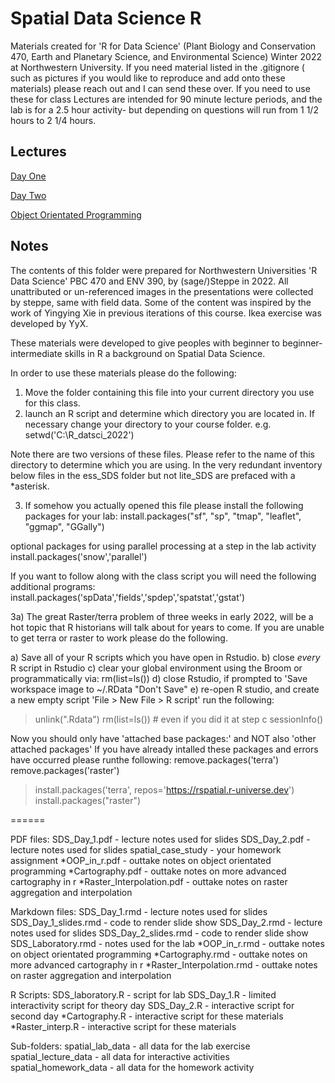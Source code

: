 # Spatial Data Science R
Materials created for 'R for Data Science' (Plant Biology and Conservation 470, Earth and Planetary Science, and Environmental Science) Winter 2022 at Northwestern University. If you need material listed in the .gitignore ( such as pictures if you would like to reproduce and add onto these materials) please reach out and I can send these over. If you need to use these for class Lectures are intended for 90 minute lecture periods, and the lab is for a 2.5 hour activity- but depending on questions will run from 1 1/2 hours to 2 1/4 hours.

## Lectures

[Day One](https://sagesteppe.github.io/Spatial_Data_Science_R/Day1)  

[Day Two](https://sagesteppe.github.io/Spatial_Data_Science_R/Day2)  

[Object Orientated Programming]()  

## Notes 

The contents of this folder were prepared for Northwestern Universities 'R Data Science' PBC 470 and ENV 390, by (sage/)Steppe in 2022. 
All unattributed or un-referenced images in the presentations were collected by steppe, same with field data. 
Some of the content was inspired by the work of Yingying Xie in previous iterations of this course. Ikea exercise was developed by YyX.

These materials were developed to give peoples with beginner to beginner-intermediate skills in R a background on Spatial Data Science.

In order to use these materials please do the following:

1) Move the folder containing this file into your current directory you use for this class. 
2) launch an R script and determine which directory you are located in. If necessary change your directory to your course folder.
e.g. setwd('C:\R_datsci_2022')

Note there are two versions of these files. Please refer to the name of this directory to determine which you are using. 
In the very redundant inventory below files in the ess_SDS folder but not lite_SDS are prefaced with a *asterisk. 

3) If somehow you actually opened this file please install the following packages for your lab:
install.packages("sf", "sp", "tmap", "leaflet", "ggmap", "GGally")
 
optional packages for using parallel processing at a step in the lab activity
install.packages('snow','parallel')

If you want to follow along with the class script you will need the following additional programs:
install.packages('spData','fields','spdep','spatstat','gstat')

3a) The great Raster/terra problem of three weeks in early 2022, will be a hot topic that R historians will talk about
for years to come. If you are unable to get terra or raster to work please do the following.

a) Save all of your R scripts which you have open in Rstudio. 
b) close *every* R script in Rstudio
c) clear your global environment using the Broom or programmatically via: rm(list=ls())
d) close Rstudio, if prompted to 'Save workspace image to ~/.RData "Don't Save"
e) re-open R studio, and create a new empty script 'File > New File > R script'
run the following:
> unlink(".Rdata")
> rm(list=ls()) # even if you did it at step c
> sessionInfo()

Now you should only have 'attached base packages:' and NOT also 'other attached packages'
If you have already intalled these packages and errors have occurred please runthe following:
remove.packages('terra')
remove.packages('raster')

> install.packages('terra', repos='https://rspatial.r-universe.dev')
> install.packages("raster")

======

PDF files:
SDS_Day_1.pdf - lecture notes used for slides
SDS_Day_2.pdf - lecture notes used for slides
spatial_case_study - your homework assignment
*OOP_in_r.pdf - outtake notes on object orientated programming
*Cartography.pdf - outtake notes on more advanced cartography in r
*Raster_Interpolation.pdf - outtake notes on raster aggregation and interpolation

Markdown files:
SDS_Day_1.rmd - lecture notes used for slides
SDS_Day_1_slides.rmd - code to render slide show
SDS_Day_2.rmd - lecture notes used for slides
SDS_Day_2_slides.rmd - code to render slide show
SDS_Laboratory.rmd - notes used for the lab
*OOP_in_r.rmd - outtake notes on object orientated programming
*Cartography.rmd - outtake notes on more advanced cartography in r
*Raster_Interpolation.rmd - outtake notes on raster aggregation and interpolation

R Scripts:
SDS_laboratory.R - script for lab
SDS_Day_1.R - limited interactivity script for theory day
SDS_Day_2.R - interactive script for second day
*Cartography.R - interactive script for these materials
*Raster_interp.R - interactive script for these materials

Sub-folders:
spatial_lab_data - all data for the lab exercise
spatial_lecture_data - all data for interactive activities
spatial_homework_data - all data for the homework activity